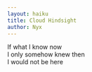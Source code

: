 ```yaml
---
layout: haiku
title: Cloud Hindsight
author: Nyx
---
```


If what I know now<br>
I only somehow knew then<br>
I would not be here<br>
